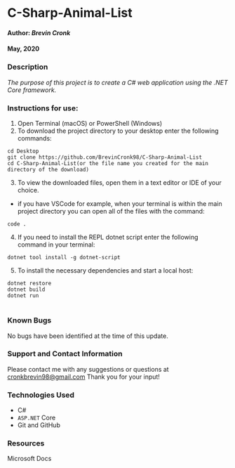 # **C-Sharp-Animal-List**


#### Author: **_Brevin Cronk_**
#### May, 2020



### Description

_The purpose of this project is to create a C# web application using the .NET Core framework._

### Instructions for use:

1. Open Terminal (macOS) or PowerShell (Windows)
2. To download the project directory to your desktop enter the following commands:
```
cd Desktop
git clone https://github.com/BrevinCronk98/C-Sharp-Animal-List
cd C-Sharp-Animal-List(or the file name you created for the main directory of the download)
```
3. To view the downloaded files, open them in a text editor or IDE of your choice.
* if you have VSCode for example, when your terminal is within the main project directory you can open all of the files with the command:
```
code .
```
4. If you need to install the REPL dotnet script enter the following command in your terminal: 
```
dotnet tool install -g dotnet-script
```
5. To install the necessary dependencies and start a local host:
```
dotnet restore
dotnet build
dotnet run
```

#
### Known Bugs

No bugs have been identified at the time of this update.

### Support and Contact Information

Please contact me with any suggestions or questions at cronkbrevin98@gmail.com Thank you for your input!  

### Technologies Used

* C#
* `ASP.NET` Core
* Git and GitHub


<!-- &#9745; -->

### Resources
Microsoft Docs
